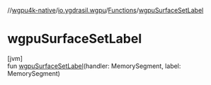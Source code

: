 //[wgpu4k-native](../../../index.md)/[io.ygdrasil.wgpu](../index.md)/[Functions](index.md)/[wgpuSurfaceSetLabel](wgpu-surface-set-label.md)

# wgpuSurfaceSetLabel

[jvm]\
fun [wgpuSurfaceSetLabel](wgpu-surface-set-label.md)(handler: MemorySegment, label: MemorySegment)